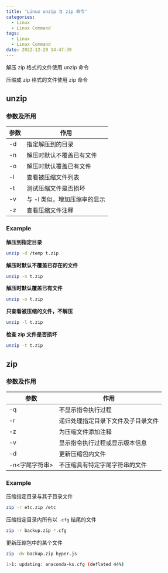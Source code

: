 ```yaml
---
title: 'Linux unzip 与 zip 命令'
categories:
  - Linux
  - Linux Command
tags:
  - Linux
  - Linux Command
date: 2022-12-29 14:47:39
---
```


解压 zip 格式的文件使用 unzip 命令

压缩成 zip 格式的文件使用 zip 命令

## unzip

### 参数及所用

| 参数 | 作用                         |
| ---- | ---------------------------- |
| -d   | 指定解压到的目录             |
| -n   | 解压时默认不覆盖已有文件     |
| -o   | 解压时默认覆盖已有文件       |
| -l   | 查看被压缩文件列表           |
| -t   | 测试压缩文件是否损坏         |
| -v   | 与 -l 类似，增加压缩率的显示 |
| -z   | 查看压缩文件注释             |

### Example

**解压到指定目录**

```sh
unzip -d /temp t.zip
```



**解压时默认不覆盖已存在的文件**

```sh
unzip -n t.zip
```



**解压时默认覆盖已有文件**

```sh
unzip -o t.zip
```



**只查看被压缩的文件，不解压**

```sh
unzip -l t.zip
```



**检查 zip 文件是否损坏**

```sh
unzip -t t.zip
```



## zip

### 参数及作用

| 参数           | 作用                               |
| -------------- | ---------------------------------- |
| -q             | 不显示指令执行过程                 |
| -r             | 递归处理指定目录下文件及子目录文件 |
| -z             | 为压缩文件添加注释                 |
| -v             | 显示指令执行过程或显示版本信息     |
| -d             | 更新压缩包内文件                   |
| -n<字尾字符串> | 不压缩具有特定字尾字符串的文件     |



### Example

压缩指定目录与其子目录文件

```sh
zip -r etc.zip /etc
```



压缩指定目录内所有以 `.cfg` 结尾的文件

```sh
zip -r backup.zip *.cfg
```



更新压缩包中的某个文件

```sh
zip -dv backup.zip hyper.js

1>1: updating: anaconda-ks.cfg (deflated 44%)
```

